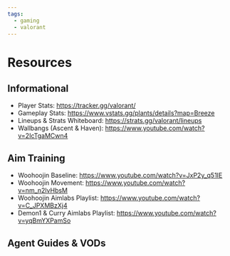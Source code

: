 ```yaml
---
tags:
  - gaming
  - valorant
---
```


# Resources

## Informational

- Player Stats: https://tracker.gg/valorant/
- Gameplay Stats: https://www.vstats.gg/plants/details?map=Breeze
- Lineups & Strats Whiteboard: https://strats.gg/valorant/lineups
- Wallbangs (Ascent & Haven): https://www.youtube.com/watch?v=2IcTgaMCwn4

## Aim Training

- Woohoojin Baseline: https://www.youtube.com/watch?v=JxP2y_q51IE
- Woohoojin Movement: https://www.youtube.com/watch?v=nm_n2lvHbsM
- Woohoojin Aimlabs Playlist: https://www.youtube.com/watch?v=C_JPXMBzXj4
- Demon1 & Curry Aimlabs Playlist: https://www.youtube.com/watch?v=yqBmYXPamSo

## Agent Guides & VODs
